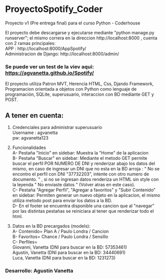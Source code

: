 # ProyectoSpotify_Coder
Proyecto v1 (Pre entrega final) para el curso Python - Coderhouse

El proyecto debe descargarse y ejecutarse mediante "python manage.py runserver"; el mismo correra en la direccion http://localhost:8000 , cuenta con 2 ramas principales: <br>
APP : http://localhost:8000/AppSpotify/ <br>
Administracion de Django: http://localhost:8000/admin/<br>

 ### Se puede ver un test de la viev aqui: https://agvanetta.github.io/Spotify/

El proyecto utiliza Patron MVT, Herencia HTML, Css, Djando Framework, Programacion orientada a objetos con Python como lenguaje de programación, SQLite, superusuario, interaccion con BD mediante GET y POST.


## A tener en cuenta:

1) Credenciales para administrar superusuario <br> 
Username : agvanetta <br> 
pw: agvanetta123

2) Funcionalidades<br> 
  A- Pestaña "Inicio" en sidebar: Muestra la "Home" de la aplicacion <br> 
  B- Pestaña "Buscar" en sidebar: Mediante el metodo GET permite buscar el perfil POR NUMERO DE DNI y renderizar abajo los datos del mismo, en caso de ingresar un DNI    que no esta en la BD arroja : " No se encontro el perfil con DNI "37732203", intente con otro numero de documento. " , si no se ingresan datos renderiza un HTML sin    style con la leyenda " No enviaste datos " (Volver atras en este caso). <br> 
  C- Pestaña "Agregar Perfil", "Agregar a favoritos" y "Subir Contenido" en sidebar: Permiten generar un nuevo objeto en la aplicacion, el mismo utiliza metodo post para enviar los datos a la BD.<br> 
  D- En el footer se encuentra disponible una cancion que al "navegar" por las distintas pestañas se reiniciara al tener que renderizar todo el html.<br> 
  
 3) Datos en la BD precargados (models):<br> 
  A- Contenido= Plan A / Paulo Londra / Cancion <br> 
  B- Favoritos= Chance / Paulo Londra / Sensillo <br> 
  C- Perfiles= 	<br> 
    Giovanni, Vanetta (DNI para buscar en la BD: 57353461) <br> 
    Agustin, Vanetta (DNI para buscar en la BD: 34440691) <br> 
    Luca, Vanetta (DNI para buscar en la BD: 1231273) <br> 

### Desarrollo: Agustín Vanetta
